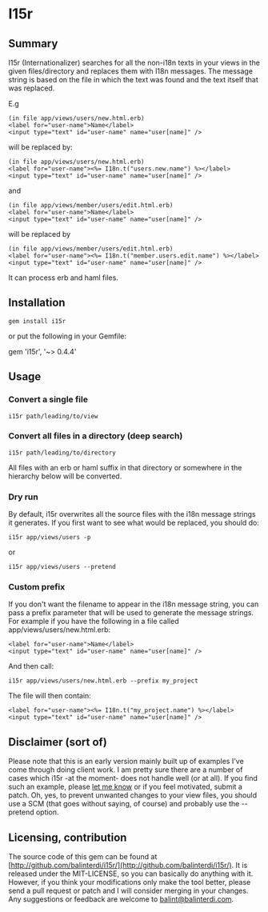 # I15r

## Summary

I15r (Internationalizer) searches for all the non-i18n texts in your views in
the given files/directory and replaces them with I18n messages. The message
string is based on the file in which the text was found and the text itself
that was replaced.

E.g

    (in file app/views/users/new.html.erb)
    <label for="user-name">Name</label>
    <input type="text" id="user-name" name="user[name]" />

will be replaced by:

    (in file app/views/users/new.html.erb)
    <label for="user-name"><%= I18n.t("users.new.name") %></label>
    <input type="text" id="user-name" name="user[name]" />

and

    (in file app/views/member/users/edit.html.erb)
    <label for="user-name">Name</label>
    <input type="text" id="user-name" name="user[name]" />

will be replaced by

    (in file app/views/member/users/edit.html.erb)
    <label for="user-name"><%= I18n.t("member.users.edit.name") %></label>
    <input type="text" id="user-name" name="user[name]" />

It can process erb and haml files.

## Installation

    gem install i15r

or put the following in your Gemfile:

   gem 'i15r', '~> 0.4.4'

## Usage

### Convert a single file

    i15r path/leading/to/view

### Convert all files in a directory (deep search)

    i15r path/leading/to/directory

All files with an erb or haml suffix in that directory or somewhere in the hierarchy below will be converted.

### Dry run

By default, i15r overwrites all the source files with the i18n message strings it generates. If you first want to see what would be replaced, you should do:

    i15r app/views/users -p

or

    i15r app/views/users --pretend

### Custom prefix

If you don't want the filename to appear in the i18n message string, you can pass a prefix parameter that will be used to generate the message strings. For example if you have the following in a file called app/views/users/new.html.erb:

    <label for="user-name">Name</label>
    <input type="text" id="user-name" name="user[name]" />

And then call:

    i15r app/views/users/new.html.erb --prefix my_project

The file will then contain:

    <label for="user-name"><%= I18n.t("my_project.name") %></label>
    <input type="text" id="user-name" name="user[name]" />

## Disclaimer (sort of)

Please note that this is an early version mainly built up of examples I've come
through doing client work. I am pretty sure there are a number of cases which
i15r -at the moment- does not handle well (or at all). If you find such an
example, please [let me know][issue_tracker] or if you feel motivated, submit a
patch. Oh, yes, to prevent unwanted changes to your view files, you should use
a SCM (that goes without saying, of course) and probably use the --pretend
option.

[issue_tracker]: http://github.com/balinterdi/i15r/issues

## Licensing, contribution

The source code of this gem can be found at
[http://github.com/balinterdi/i15r/](http://github.com/balinterdi/i15r/). It is
released under the MIT-LICENSE, so you can basically do anything with it.
However, if you think your modifications only make the tool better, please send
a pull request or patch and I will consider merging in your changes. Any
suggestions or feedback are welcome to <balint@balinterdi.com>.
